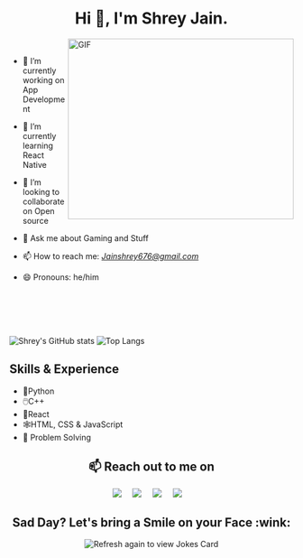 <h1 align="center">Hi 👋, I'm Shrey Jain.</h1>


 <img align="right" alt="GIF" src="https://user-images.githubusercontent.com/52188816/127493913-184d5c7c-07bc-4eaa-9683-0d348a9ed705.gif" width="400" height="320" />
 
 <br>
 
- 🔭 I’m currently working on App Development
- 🌱 I’m currently learning React Native
- 👯 I’m looking to collaborate on Open source
- 💬 Ask me about Gaming and Stuff
- 📫 How to reach me: *Jainshrey676@gmail.com*
- 😄 Pronouns: he/him

  <br> <br> <br> <br>
    
![Shrey's GitHub stats](https://github-readme-stats.vercel.app/api?username=Shrey676&show_icons=true&theme=radical)    ![Top Langs](https://github-readme-stats.vercel.app/api/top-langs?username=anshulbhardwaj888&show_icons=true&locale=en&layout=compact)

## Skills & Experience
* 🐍Python
* 🖱️C++
* 📱React
* 🕸️HTML, CSS & JavaScript
* 🏁 Problem Solving


<h2 align="center">📫 Reach out to me on</h2>
<p align="center">
  <a target="_blank"href="https://www.linkedin.com/in/Shreyjain22"><img src="https://img.shields.io/badge/linkedin-%230077B5.svg?&style=for-the-badge&logo=linkedin&logoColor=white" /></a>&nbsp;&nbsp;&nbsp;&nbsp;
  <a target="_blank"href="https://twitter.com/jshrey1999"><img src="https://img.shields.io/badge/twitter-%231DA1F2.svg?&style=for-the-badge&logo=twitter&logoColor=white" /></a>&nbsp;&nbsp;&nbsp;&nbsp;
  <a href="mailto:jainshrey676@gmail.com?subject=Hello%20Shrey,%20From%20Github"><img src="https://img.shields.io/badge/gmail-%23D14836.svg?&style=for-the-badge&logo=gmail&logoColor=white" /></a>&nbsp;&nbsp;&nbsp;&nbsp;
  <a href="https://www.instagram.com/Shreyjain_22/"><img src="https://img.shields.io/badge/instagram-%23D14836.svg?&style=for-the-badge&logo=instagram&logoColor=pink" /></a>&nbsp;&nbsp;&nbsp;&nbsp;
  
  <br>
    
<h2 align="center">Sad Day? Let's bring a Smile on your Face :wink:</h2>
<p align="center">
<img src="https://readme-jokes.vercel.app/api" alt="Refresh again to view Jokes Card" />
</p>
